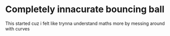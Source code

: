 # Completely innacurate bouncing ball 
This started cuz i felt like trynna understand maths more by messing around with curves
